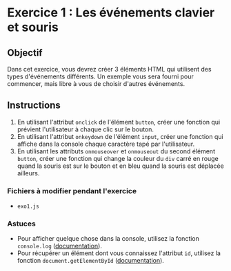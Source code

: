 # Exercice 1 : Les événements clavier et souris

## Objectif

Dans cet exercice, vous devrez créer 3 éléments HTML qui utilisent des types d'événements différents.
Un exemple vous sera fourni pour commencer, mais libre à vous de choisir d'autres événements.

## Instructions

1. En utilisant l'attribut `onclick` de l'élément `button`, créer une fonction qui prévient l'utilisateur à chaque clic sur le bouton.
2. En utilisant l'attribut `onkeydown` de l'élément `input`, créer une fonction qui affiche dans la console chaque caractère tapé par l'utilisateur.
3. En utilisant les attributs `onmouseover` et `onmouseout` du second élément `button`, créer une fonction qui change la couleur du `div` carré en rouge quand la souris est sur le bouton et en bleu quand la souris est déplacée ailleurs.

### Fichiers à modifier pendant l'exercice

- `exo1.js`

### Astuces

- Pour afficher quelque chose dans la console, utilisez la fonction `console.log` ([documentation](https://developer.mozilla.org/en-US/docs/Web/API/Console/log)).
- Pour récupérer un élément dont vous connaissez l'attribut `id`, utilisez la fonction `document.getElementById` ([documentation](https://developer.mozilla.org/en-US/docs/Web/API/Document/getElementById)).
